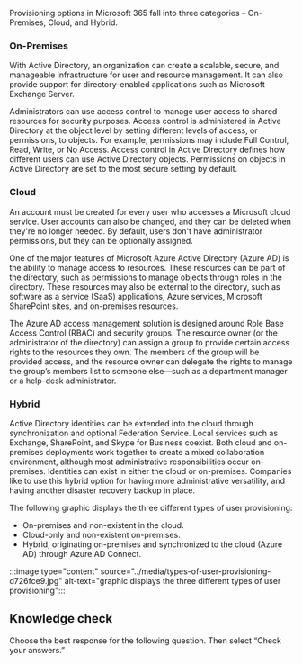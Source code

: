 Provisioning options in Microsoft 365 fall into three categories – On-Premises, Cloud, and Hybrid.

### On-Premises

With Active Directory, an organization can create a scalable, secure, and manageable infrastructure for user and resource management. It can also provide support for directory-enabled applications such as Microsoft Exchange Server.

Administrators can use access control to manage user access to shared resources for security purposes. Access control is administered in Active Directory at the object level by setting different levels of access, or permissions, to objects. For example, permissions may include Full Control, Read, Write, or No Access. Access control in Active Directory defines how different users can use Active Directory objects. Permissions on objects in Active Directory are set to the most secure setting by default.

### Cloud

An account must be created for every user who accesses a Microsoft cloud service. User accounts can also be changed, and they can be deleted when they're no longer needed. By default, users don't have administrator permissions, but they can be optionally assigned.

One of the major features of Microsoft Azure Active Directory (Azure AD) is the ability to manage access to resources. These resources can be part of the directory, such as permissions to manage objects through roles in the directory. These resources may also be external to the directory, such as software as a service (SaaS) applications, Azure services, Microsoft SharePoint sites, and on-premises resources.

The Azure AD access management solution is designed around Role Base Access Control (RBAC) and security groups. The resource owner (or the administrator of the directory) can assign a group to provide certain access rights to the resources they own. The members of the group will be provided access, and the resource owner can delegate the rights to manage the group’s members list to someone else—such as a department manager or a help-desk administrator.

### Hybrid

Active Directory identities can be extended into the cloud through synchronization and optional Federation Service. Local services such as Exchange, SharePoint, and Skype for Business coexist. Both cloud and on-premises deployments work together to create a mixed collaboration environment, although most administrative responsibilities occur on-premises. Identities can exist in either the cloud or on-premises. Companies like to use this hybrid option for having more administrative versatility, and having another disaster recovery backup in place.

The following graphic displays the three different types of user provisioning:

 -  On-premises and non-existent in the cloud.
 -  Cloud-only and non-existent on-premises.
 -  Hybrid, originating on-premises and synchronized to the cloud (Azure AD) through Azure AD Connect.

:::image type="content" source="../media/types-of-user-provisioning-d726fce9.jpg" alt-text="graphic displays the three different types of user provisioning":::


## Knowledge check

Choose the best response for the following question. Then select “Check your answers.”